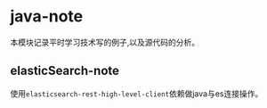 # java-note
本模块记录平时学习技术写的例子,以及源代码的分析。

## elasticSearch-note
使用`elasticsearch-rest-high-level-client`依赖做java与es连接操作。
